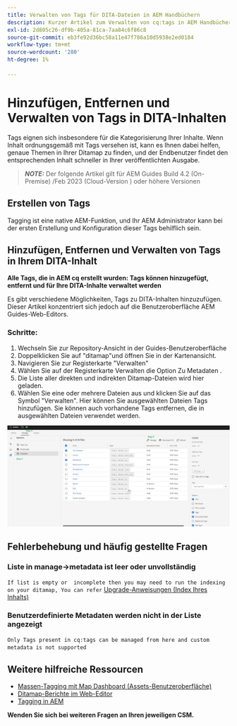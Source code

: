 ```yaml
---
title: Verwalten von Tags für DITA-Dateien in AEM Handbüchern
description: Kurzer Artikel zum Verwalten von cq:tags in AEM Handbüchern
exl-id: 2d805c26-df9b-405a-81ca-7aa84c6f86c8
source-git-commit: eb3fe92d36bc58a11e47f786a10d5938e2ed0184
workflow-type: tm+mt
source-wordcount: '280'
ht-degree: 1%

---
```


# Hinzufügen, Entfernen und Verwalten von Tags in DITA-Inhalten

Tags eignen sich insbesondere für die Kategorisierung Ihrer Inhalte. Wenn Inhalt ordnungsgemäß mit Tags versehen ist, kann es Ihnen dabei helfen, genaue Themen in Ihrer Ditamap zu finden, und der Endbenutzer findet den entsprechenden Inhalt schneller in Ihrer veröffentlichten Ausgabe.

> **_NOTE:_**  Der folgende Artikel gilt für AEM Guides Build 4.2 (On-Premise) /Feb 2023 (Cloud-Version ) oder höhere Versionen


## Erstellen von Tags

Tagging ist eine native AEM-Funktion, und Ihr AEM Administrator kann bei der ersten Erstellung und Konfiguration dieser Tags behilflich sein.


## Hinzufügen, Entfernen und Verwalten von Tags in Ihrem DITA-Inhalt

**Alle Tags, die in AEM cq erstellt wurden: Tags können hinzugefügt, entfernt und für Ihre DITA-Inhalte verwaltet werden**

Es gibt verschiedene Möglichkeiten, Tags zu DITA-Inhalten hinzuzufügen. Dieser Artikel konzentriert sich jedoch auf die Benutzeroberfläche AEM Guides-Web-Editors.

### Schritte:

1. Wechseln Sie zur Repository-Ansicht in der Guides-Benutzeroberfläche
2. Doppelklicken Sie auf &quot;ditamap&quot;und öffnen Sie in der Kartenansicht.
3. Navigieren Sie zur Registerkarte &quot;Verwalten&quot;
4. Wählen Sie auf der Registerkarte Verwalten die Option Zu Metadaten .
5. Die Liste aller direkten und indirekten Ditamap-Dateien wird hier geladen.
6. Wählen Sie eine oder mehrere Dateien aus und klicken Sie auf das Symbol &quot;Verwalten&quot;. Hier können Sie ausgewählten Dateien Tags hinzufügen.
Sie können auch vorhandene Tags entfernen, die in ausgewählten Dateien verwendet werden.

<img title="Verwalten von Tags in AEM Handbüchern " alt="Verwalten von Tags in DITA " src="ManageTags.jpg">

## Fehlerbehebung und häufig gestellte Fragen

### Liste in manage->metadata ist leer oder unvollständig

`If list is empty or  incomplete then you may need to run the indexing on your ditamap, You can refer` [Upgrade-Anweisungen (Index Ihres Inhalts)](https://experienceleague.adobe.com/docs/experience-manager-guides-learn/tutorials/install-guide/on-prem-ig/download-install-upgrade-aemg/upgrade-xml-documentation.html?lang=en#steps-to-index-the-existing-content-to-use-the-new-find-and-replace%3A)

### Benutzerdefinierte Metadaten werden nicht in der Liste angezeigt

`Only Tags present in cq:tags can be managed from here and custom metadata is not supported`




## Weitere hilfreiche Ressourcen

- [Massen-Tagging mit Map Dashboard (Assets-Benutzeroberfläche)](https://experienceleague.adobe.com/docs/experience-manager-guides-learn/tutorials/user-guide/manaege-metadata/map-editor-bulk-tagging.html?lang=en)
- [Ditamap-Berichte im Web-Editor](https://experienceleague.adobe.com/docs/experience-manager-guides-learn/tutorials/user-guide/reports-aem-guide/reports-web-editor.html?lang=en)
- [Tagging in AEM](https://experienceleague.adobe.com/docs/experience-manager-learn/assets/configuring/tagging.html?lang=en)


**Wenden Sie sich bei weiteren Fragen an Ihren jeweiligen CSM.**
